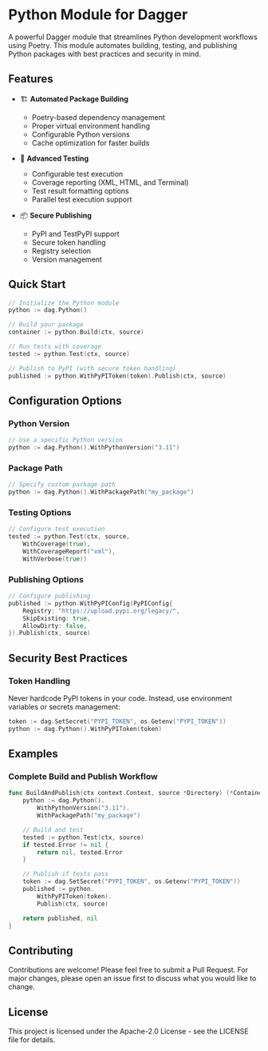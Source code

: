 # Python Module for Dagger

A powerful Dagger module that streamlines Python development workflows using Poetry. This module automates building, testing, and publishing Python packages with best practices and security in mind.

## Features

- 🏗️ **Automated Package Building**

  - Poetry-based dependency management
  - Proper virtual environment handling
  - Configurable Python versions
  - Cache optimization for faster builds

- 🧪 **Advanced Testing**

  - Configurable test execution
  - Coverage reporting (XML, HTML, and Terminal)
  - Test result formatting options
  - Parallel test execution support

- 📦 **Secure Publishing**
  - PyPI and TestPyPI support
  - Secure token handling
  - Registry selection
  - Version management

## Quick Start

```go
// Initialize the Python module
python := dag.Python()

// Build your package
container := python.Build(ctx, source)

// Run tests with coverage
tested := python.Test(ctx, source)

// Publish to PyPI (with secure token handling)
published := python.WithPyPIToken(token).Publish(ctx, source)
```

## Configuration Options

### Python Version

```go
// Use a specific Python version
python := dag.Python().WithPythonVersion("3.11")
```

### Package Path

```go
// Specify custom package path
python := dag.Python().WithPackagePath("my_package")
```

### Testing Options

```go
// Configure test execution
tested := python.Test(ctx, source,
    WithCoverage(true),
    WithCoverageReport("xml"),
    WithVerbose(true))
```

### Publishing Options

```go
// Configure publishing
published := python.WithPyPIConfig(PyPIConfig{
    Registry: "https://upload.pypi.org/legacy/",
    SkipExisting: true,
    AllowDirty: false,
}).Publish(ctx, source)
```

## Security Best Practices

### Token Handling

Never hardcode PyPI tokens in your code. Instead, use environment variables or secrets management:

```go
token := dag.SetSecret("PYPI_TOKEN", os.Getenv("PYPI_TOKEN"))
python := dag.Python().WithPyPIToken(token)
```

## Examples

### Complete Build and Publish Workflow

```go
func BuildAndPublish(ctx context.Context, source *Directory) (*Container, error) {
    python := dag.Python().
        WithPythonVersion("3.11").
        WithPackagePath("my_package")

    // Build and test
    tested := python.Test(ctx, source)
    if tested.Error != nil {
        return nil, tested.Error
    }

    // Publish if tests pass
    token := dag.SetSecret("PYPI_TOKEN", os.Getenv("PYPI_TOKEN"))
    published := python.
        WithPyPIToken(token).
        Publish(ctx, source)

    return published, nil
}
```

## Contributing

Contributions are welcome! Please feel free to submit a Pull Request. For major changes, please open an issue first to discuss what you would like to change.

## License

This project is licensed under the Apache-2.0 License - see the LICENSE file for details.

